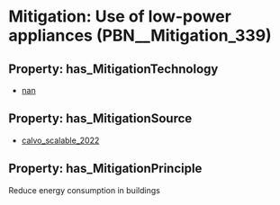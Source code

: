 # Mitigation: __Use of low-power appliances__ (PBN__Mitigation_339)

## Property: has_MitigationTechnology

* [nan](../Technology/PBN__Technology_22)

## Property: has_MitigationSource

* [calvo_scalable_2022](../Article/PBN__Article_234)

## Property: has_MitigationPrinciple

Reduce energy consumption in buildings

